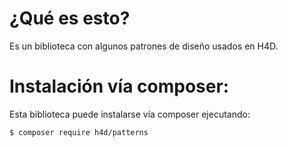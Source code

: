 # ¿Qué es esto?

Es un biblioteca con algunos patrones de diseño usados en H4D. 

# Instalación vía composer:

Esta biblioteca puede instalarse vía composer ejecutando:

    $ composer require h4d/patterns
    
